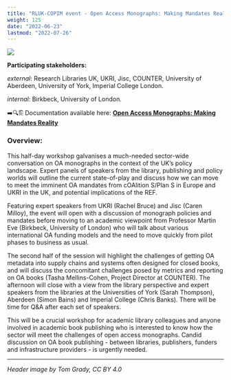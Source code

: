 ```yaml
---
title: "RLUK-COPIM event - Open Access Monographs: Making Mandates Reality, June 23, 2022"
weight: 125
date: "2022-06-23"
lastmod: "2022-07-26"
---
```


![](/images/220623-wp3-rluk-copim-workshop-header.png)

**Participating stakeholders:**

_external_: Research Libraries UK, UKRI, Jisc, COUNTER, University of Aberdeen, University of York, Imperial College London.  

_internal_: Birkbeck, University of London.   


➡️🔍🖺 Documentation available here: **[Open Access Monographs: Making Mandates Reality](https://doi.org/10.21428/785a6451.89184c66)**


### Overview:

This half-day workshop galvanises a much-needed sector-wide conversation on OA monographs in the context of the UK’s policy landscape. Expert panels of speakers from the library, publishing and policy worlds will outline the current state-of-play and discuss how we can move to meet the imminent OA mandates from cOAlition S/Plan S in Europe and UKRI in the UK, and potential implications of the REF.

Featuring expert speakers from UKRI (Rachel Bruce) and Jisc (Caren Milloy), the event will open with a discussion of monograph policies and mandates before moving to an academic viewpoint from Professor Martin Eve (Birkbeck, University of London) who will talk about various international OA funding models and the need to move quickly from pilot phases to business as usual.

The second half of the session will highlight the challenges of getting OA metadata into supply chains and systems often designed for closed books, and will discuss the concomitant challenges posed by metrics and reporting on OA books (Tasha Mellins-Cohen, Project Director at COUNTER). The afternoon will close with a view from the library perspective and expert speakers from the libraries at the Universities of York (Sarah Thompson), Aberdeen (Simon Bains) and Imperial College (Chris Banks). There will be time for Q&A after each set of speakers.

This will be a crucial workshop for academic library colleagues and anyone involved in academic book publishing who is interested to know how the sector will meet the challenges of open access monographs. Candid discussion on OA book publishing - between libraries, publishers, funders and infrastructure providers - is urgently needed.





---

*Header image by Tom Grady, CC BY 4.0*
